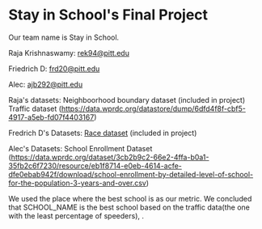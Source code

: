 # Stay in School's Final Project

Our team name is Stay in School.

Raja Krishnaswamy: rek94@pitt.edu

Friedrich D: frd20@pitt.edu

Alec: ajb292@pitt.edu

Raja's datasets: Neighboorhood boundary dataset (included in project)
                 Traffic dataset (https://data.wprdc.org/datastore/dump/6dfd4f8f-cbf5-4917-a5eb-fd07f4403167)

Fredrich D's Datasets: [Race dataset](https://data.wprdc.org/dataset/pittsburgh-american-community-survey-2014-miscellaneous-data/resource/466201c5-e8c4-4f1b-bdb0-66fe7ea651dd) (included in project)

Alec's Datasets: School Enrollment Dataset (https://data.wprdc.org/dataset/3cb2b9c2-66e2-4ffa-b0a1-35fb2c6f7230/resource/eb1f8714-e0eb-4614-acfe-dfe0ebab942f/download/school-enrollment-by-detailed-level-of-school-for-the-population-3-years-and-over.csv)


We used the place where the best school is as our metric. We concluded that SCHOOL_NAME is the best school based on the traffic data(the one with the least percentage of speeders), .
